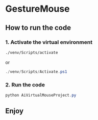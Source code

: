 # GestureMouse

## How to run the code
### 1. Activate the virtual environment
```cmd
./venv/Scripts/activate
```
or
```powershell
./venv/Scripts/Activate.ps1
```

### 2. Run the code
```powershell
python AiVirtualMouseProject.py
```

## Enjoy
